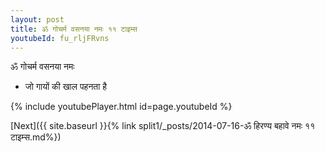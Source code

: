 ```yaml
---
layout: post
title: ॐ गोचर्म वसनया नमः ११ टाइम्स
youtubeId: fu_rljFRvns
---
```

 
 
 ॐ गोचर्म वसनया नमः  
 
 -  जो गायों की खाल पहनता है 
 
  
 
  
 
 
 
 
 
 


{% include youtubePlayer.html id=page.youtubeId %}
 
[Next]({{ site.baseurl }}{% link  split1/_posts/2014-07-16-ॐ हिरण्य बहावे नमः ११ टाइम्स.md%})
 
